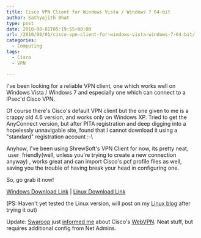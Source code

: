 ```yaml
---
title: Cisco VPN Client for Windows Vista / Windows 7 64-bit
author: Sathyajith Bhat
type: post
date: 2010-08-01T05:19:55+00:00
url: /2010/08/01/cisco-vpn-client-for-windows-vista-windows-7-64-bit/
categories:
  - Computing
tags:
  - Cisco
  - VPN

---
```

I've been looking for a reliable VPN client, one which works well on Windows Vista / Windows 7 and especially one which can connect to a IPsec'd Cisco VPN.

Of course there's Cisco's default VPN client but the one given to me is a crappy old 4.6 version, and works only on Windows XP. Tried to get the AnyConnect version, but after PITA registration and deep digging into a hopelessly unnavigable site, found that I cannot download it using a "standard" registration account :-\

Anyhow, I've been using ShrewSoft's VPN Client for now, its pretty neat,  user  friendly(well, unless you're trying to create a new connection anyway) , works great and can import Cisco's pcf profile files as well, saving you the trouble of having break your head in configuring one.

So, go grab it now!

[Windows Download Link][1] | [Linux Download Link][2]

(PS: Haven't yet tested the Linux version, will post on my [Linux blog][3] after trying it out)

Update: [Swaroop][4] just [informed me][5] about Cisco's [WebVPN][6]. Neat stuff, but requires additional config from Net Admins.

 [1]: https://www.shrew.net/download/vpn
 [2]: https://www.shrew.net/download/ike
 [3]: https://sathyasays.com
 [4]: https://twitter.com/SwaroopH
 [5]: https://twitter.com/SwaroopH/statuses/20045728621
 [6]: https://www.cisco.com/en/US/products/ps6496/products_configuration_example09186a008071c58b.shtml
